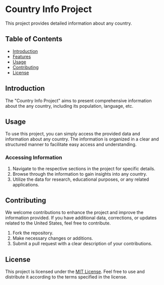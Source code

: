 # Country Info Project

This project provides detailed information about any country.

## Table of Contents

- [Introduction](#introduction)
- [Features](#features)
- [Usage](#usage)
- [Contributing](#contributing)
- [License](#license)

## Introduction

The "Country Info Project" aims to present comprehensive information about the any country, including its population, language, etc.

## Usage

To use this project, you can simply access the provided data and information about any country. The information is organized in a clear and structured manner to facilitate easy access and understanding.

### Accessing Information

1. Navigate to the respective sections in the project for specific details.
2. Browse through the information to gain insights into any country.
3. Utilize the data for research, educational purposes, or any related applications.

## Contributing

We welcome contributions to enhance the project and improve the information provided. If you have additional data, corrections, or updates related to the United States, feel free to contribute.

1. Fork the repository.
2. Make necessary changes or additions.
3. Submit a pull request with a clear description of your contributions.

## License

This project is licensed under the [MIT License](LICENSE). Feel free to use and distribute it according to the terms specified in the license.
